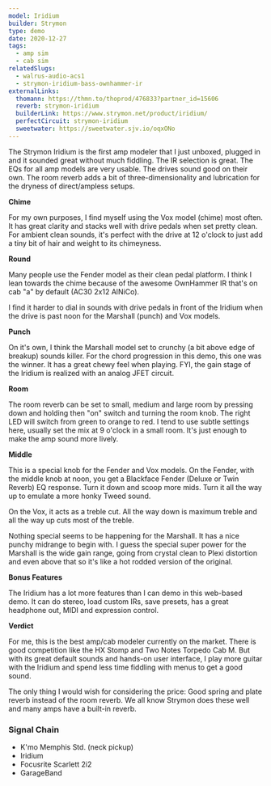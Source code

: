 ```yaml
---
model: Iridium
builder: Strymon
type: demo
date: 2020-12-27
tags:
  - amp sim
  - cab sim
relatedSlugs:
  - walrus-audio-acs1
  - strymon-iridium-bass-ownhammer-ir
externalLinks:
  thomann: https://thmn.to/thoprod/476833?partner_id=15606
  reverb: strymon-iridium
  builderLink: https://www.strymon.net/product/iridium/
  perfectCircuit: strymon-iridium
  sweetwater: https://sweetwater.sjv.io/oqxONo
---
```


The Strymon Iridium is the first amp modeler that I just unboxed, plugged in and it sounded great without much fiddling. The IR selection is great. The EQs for all amp models are very usable. The drives sound good on their own. The room reverb adds a bit of three-dimensionality and lubrication for the dryness of direct/ampless setups.

**Chime**

For my own purposes, I find myself using the Vox model (chime) most often. It has great clarity and stacks well with drive pedals when set pretty clean. For ambient clean sounds, it's perfect with the drive at 12 o'clock to just add a tiny bit of hair and weight to its chimeyness.

**Round**

Many people use the Fender model as their clean pedal platform. I think I lean towards the chime because of the awesome OwnHammer IR that's on cab "a" by default (AC30 2x12 AlNiCo).

I find it harder to dial in sounds with drive pedals in front of the Iridium when the drive is past noon for the Marshall (punch) and Vox models.

**Punch**

On it's own, I think the Marshall model set to crunchy (a bit above edge of breakup) sounds killer. For the chord progression in this demo, this one was the winner. It has a great chewy feel when playing. FYI, the gain stage of the Iridium is realized with an analog JFET circuit.

**Room**

The room reverb can be set to small, medium and large room by pressing down and holding then "on" switch and turning the room knob. The right LED will switch from green to orange to red. I tend to use subtle settings here, usually set the mix at 9 o'clock in a small room. It's just enough to make the amp sound more lively.

**Middle**

This is a special knob for the Fender and Vox models. On the Fender, with the middle knob at noon, you get a Blackface Fender (Deluxe or Twin Reverb) EQ response. Turn it down and scoop more mids. Turn it all the way up to emulate a more honky Tweed sound.

On the Vox, it acts as a treble cut. All the way down is maximum treble and all the way up cuts most of the treble.

Nothing special seems to be happening for the Marshall. It has a nice punchy midrange to begin with. I guess the special super power for the Marshall is the wide gain range, going from crystal clean to Plexi distortion and even above that so it's like a hot rodded version of the original.

**Bonus Features**

The Iridium has a lot more features than I can demo in this web-based demo. It can do stereo, load custom IRs, save presets, has a great headphone out, MIDI and expression control.

**Verdict**

For me, this is the best amp/cab modeler currently on the market. There is good competition like the HX Stomp and Two Notes Torpedo Cab M. But with its great default sounds and hands-on user interface, I play more guitar with the Iridium and spend less time fiddling with menus to get a good sound.

The only thing I would wish for considering the price: Good spring and plate reverb instead of the room reverb. We all know Strymon does these well and many amps have a built-in reverb.

### Signal Chain

- K'mo Memphis Std. (neck pickup)
- Iridium
- Focusrite Scarlett 2i2
- GarageBand
